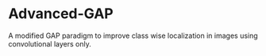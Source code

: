 # Advanced-GAP
A modified GAP paradigm to improve class wise localization in images using convolutional layers only.
